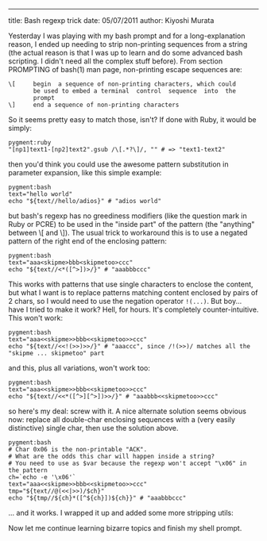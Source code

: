 --- 
title: Bash regexp trick
date: 05/07/2011
author: Kiyoshi Murata

Yesterday I was playing with my bash prompt and for a long-explanation reason,
I ended up needing to strip non-printing sequences from a string (the actual
reason is that I was up to learn and do some advanced bash scripting. I didn't
need all the complex stuff before).  From section PROMPTING of bash(1) man
page, non-printing escape sequences are:

	\[     begin  a sequence of non-printing characters, which could
	       be used to embed a terminal  control  sequence  into  the
	       prompt
	\]     end a sequence of non-printing characters

So it seems pretty easy to match those, isn't? If done with Ruby, it would be
simply:

	pygment:ruby
	"[np1]text1-[np2]text2".gsub /\[.*?\]/, "" # => "text1-text2"

then you'd think you could use the awesome pattern substitution in parameter
expansion, like this simple example:

	pygment:bash
	text="hello world"
	echo "${text//hello/adios}" # "adios world"

but bash's regexp has no greediness modifiers (like the question mark in Ruby
or PCRE) to be used in the "inside part" of the pattern (the "anything" between
\\[ and \\]). The usual trick to workaround this is to use a negated pattern of
the right end of the enclosing pattern:

	pygment:bash
	text="aaa<skipme>bbb<skipmetoo>ccc"
	echo "${text//<*([^>])>/}" # "aaabbbccc"

This works with patterns that use single characters to enclose the content, but
what I want is to replace patterns matching content enclosed by pairs of 2
chars, so I would need to use the negation operator `!(...)`. But boy... have I
tried to make it work? Hell, for hours. It's completely counter-intuitive.
This won't work:

	pygment:bash
	text="aaa<<skipme>>bbb<<skipmetoo>>ccc"
	echo "${text//<<!(>>)>>/}" # "aaaccc", since /!(>>)/ matches all the "skipme ... skipmetoo" part

and this, plus all variations, won't work too:

	pygment:bash
	text="aaa<<skipme>>bbb<<skipmetoo>>ccc"
	echo "${text//<<*([^>][^>])>>/}" # "aaabbb<<skipmetoo>>ccc"

so here's my deal: screw with it. A nice alternate solution seems obvious now:
replace all double-char enclosing sequences with a (very easily distinctive)
single char, then use the solution above.

	pygment:bash
	# Char 0x06 is the non-printable "ACK".
	# What are the odds this char will happen inside a string?
	# You need to use as $var because the regexp won't accept "\x06" in the pattern
	ch=`echo -e '\x06'`
	text="aaa<<skipme>>bbb<<skipmetoo>>ccc"
	tmp="${text//@(<<|>>)/$ch}"
	echo "${tmp//${ch}*([^${ch}])${ch}}" # "aaabbbccc"

... and it works. I wrapped it up and added some more stripping utils:

<script src="https://gist.github.com/1065448.js"></script>

Now let me continue learning bizarre topics and finish my
shell prompt.
